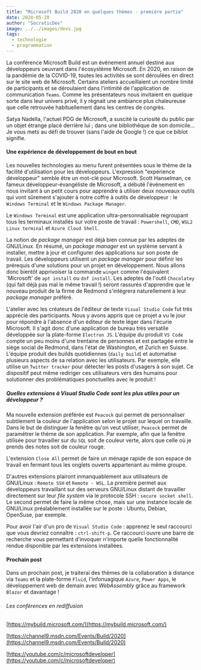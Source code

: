 ```yaml
---
title: "Microsoft Build 2020 en quelques thèmes - première partie"
date: 2020-05-20
author: "SocraticDev"
image: ../../images/devs.jpg
tags:
  - technologie
  - programmation
---
```


La conférence Microsoft Build est un événement annuel destiné aux développeurs oeuvrant dans l'écosystème Microsoft.
En 2020, en raison de la pandémie de la COVID-19, toutes les activités se sont déroulées en direct sur le site web de Microsoft. Certains ateliers accueillaient un nombre limité de participants et se déroulaient dans l'intimité de l'application de communication ``Teams``. Comme les présentateurs nous invitaient en quelque sorte dans leur univers privé, il y règnait une ambiance plus chaleureuse que celle retrouvée habituellement dans les centres de congrès. 

Satya Nadella, l'actuel PDG de Microsoft, a suscité la curiosité du public par un objet étrange placé derrière lui ; dans une bibliothèque de son domicile...   Je vous mets au défi de trouver (sans l'aide de Google !) ce que ce biblot signifie.

#### Une expérience de développement de bout en bout

Les nouvelles technologies au menu furent présentées sous le thème de la facilité d'utilisation pour les développeurs. L'expression "expérience développeur" semble être un mot-clé pour Microsoft. Scott Hanselman, ce fameux développeur-évangéliste de Microsoft, a débuté l'événement en nous invitant à un petit cours pour apprendre à utiliser deux nouveaux outils qui vont sûrement s'ajouter à notre coffre à outils de développeur : le ``Windows Terminal`` et le ``Windows Package Manager``. 

Le ``Windows Terminal`` est une application ultra-personnalisable regroupant tous les terminaux installés sur votre poste de travail : ``Powershell``, ``CMD``, ``WSL2 Linux terminal`` et ``Azure Cloud Shell``. 

La notion de _package manager_ est déjà bien connue par les adeptes de GNU/Linux. En résumé, un _package manager_ est un système servant à installer, mettre à jour et configurer des applications sur son poste de travail. Les développeurs utilisent un _package manager_ pour définir les prérequis d'une solutions pour un projet en développement. Nous allons donc bientôt apprivoiser la commande <code>winget</code> comme l'équivalent 'Microsoft' de ``apt install`` ou ``dnf install``. Les adeptes de l'outil ``Chocolatey`` (qui fait déjà pas mal le même travail !) seront rassurés d'apprendre que le nouveau produit de la firme de Redmond s'intégrera naturellement à leur _package manager_ préféré.

L'atelier avec les créateurs de l'éditeur de texte ``Visual Studio Code`` fut très apprécié des participants. Nous y avons appris que ce projet a vu le jour pour répondre à l'absence d'un éditeur de texte léger dans l'écurie Microsoft. Il s'agit donc d'une application de bureau très versatile développée sur la plate-forme ``Electron JS``. L'équipe du produit ``VS Code`` compte un peu moins d'une trentaine de personnes et est partagée entre le siège social de Redmond, dans l'état de Washington, et Zurich en Suisse. L'équipe produit des builds quotidiennes (``daily build``) et automatise plusieurs aspects de sa relation avec les utilisateurs. Par exemple, elle utilise un ``Twitter tracker`` pour détecter les posts d'usagers à son sujet. Ce dispositif peut même rediriger ces utilisateurs vers des humains pour solutionner des problématiques ponctuelles avec le produit !

##### Quelles extensions à Visual Studio Code sont les plus utiles pour un développeur ?  
Ma nouvelle extension préférée est ``Peacock`` qui permet de personnaliser subtilement la couleur de l'application selon le projet sur lequel on travaille. Dans le but de distinguer la fenêtre qu'on veut utiliser, ``Peacock`` permet de paramétrer le thème de son application. Par exemple, afin que la fenêtre utilisée pour travailler sur du ``SQL`` soit de couleur verte, alors que celle où je prends des notes soit de couleur rouge. 

L'extension ``Close All`` permet de faire un ménage rapide de son espace de travail en fermant tous les onglets ouverts appartenant au même groupe. 

D'autres extensions plairont inmanquablement aux utilisateurs de GNU/Linux : ``Remote SSH`` et ``Remote - WSL``. La première permet aux développeurs travaillant sur des serveurs GNU/Linux distant de travailler directement sur leur _file system_ via le protocole SSH : ``secure socket shell``. Le second permet de faire la même chose, mais sur une instance locale de GNU/Linux préalablement installée sur le poste : Ubuntu, Debian, OpenSuse, par exemple.

Pour avoir l'air d'un pro de ``Visual Studio Code`` : apprenez le seul raccourci que vous devriez connaître : ``ctrl-shift-p``.  Ce raccourci ouvre une barre de recherche vous permettant d'invoquer n'importe quelle fonctionnalité rendue disponible par les extensions installées.

#### Prochain post

Dans un prochain post, je traiterai des thèmes de la collaboration à distance via ``Teams`` et la plate-forme ``Fluid``, l'infonuagique ``Azure``, ``Power Apps``, le développement web de demain avec _WebAssembly_ grâce au framework ``Blazor`` et davantage !

###### Les conférences en rediffusion

[https://mybuild.microsoft.com/](https://mybuild.microsoft.com/)

[https://channel9.msdn.com/Events/Build/2020](https://channel9.msdn.com/Events/Build/2020)

[https://youtube.com/c/microsoftdeveloper](https://youtube.com/c/microsoftdeveloper)